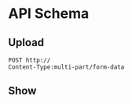 # API Schema

## Upload

```http request
POST http://
Content-Type:multi‐part/form-data
```


## Show

